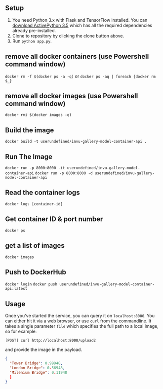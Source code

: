 ## Setup
1. You need Python 3.x with Flask and TensorFlow installed. You can [download ActivePython 3.5](https://www.activestate.com/activepython/downloads) which has all the required dependencies already pre-installed.
2. Clone to repository by clicking the clone button above.
3. Run `python app.py`.

## remove all docker containers (use Powershell command window)
`docker rm -f $(docker ps -a -q)`
or
`docker ps -aq | foreach {docker rm $_}`

## remove all docker images (use Powershell command window)
`docker rmi $(docker images -q)`

## Build the image
`docker build -t userundefined/invu-gallery-model-container-api .`

## Run The Image
`docker run -p 8000:8000 -it userundefined/invu-gallery-model-container-api`
`docker run -p 8000:8000 -d userundefined/invu-gallery-model-container-api`

## Read the container logs
`docker logs [container-id]`

## Get container ID & port number
`docker ps`

## get a list of images
`docker images`

## Push to DockerHub
`docker login`
`docker push userundefined/invu-gallery-model-container-api:latest`


## Usage
Once you've started the service, you can query it on `localhost:8000`. You can either hit it via a web browser, or use `curl` from the commandline. It takes a single parameter `file` which specifies the full path to a local image, so for example:

`[POST] curl http://localhost:8000/upload2`

and provide the image in the payload.

```json
{
  "Tower Bridge": 0.99948, 
  "London Bridge": 0.56948, 
  "Milenium Bridge": 0.11948 
  ]
}
```
